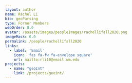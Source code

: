 ```yaml
---
layout: author
name: Rachel Li
bio: geoParsing
type: Former Members
webOrder: 8.0
avatar: /assets/images/peopleImages/rachellifall2020.png
imageMask: 0.0
permalink: /people/rachellifall2020
links:
  - label: 'Email'
    icon: 'fas fa-fw fa-envelope square'
    url: mailto:rli10@email.wm.edu
projects:
  - name: "geoInt"
    link: /projects/geoint/
---
```

